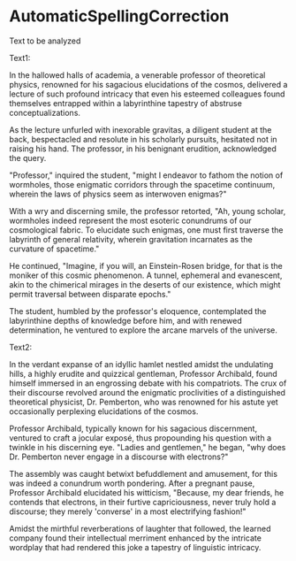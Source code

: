 # AutomaticSpellingCorrection

Text to be analyzed

Text1:

In the hallowed halls of academia, a venerable professor of theoretical physics, renowned for his sagacious elucidations of the cosmos, delivered a lecture of such profound intricacy that even his esteemed colleagues found themselves entrapped within a labyrinthine tapestry of abstruse conceptualizations.

As the lecture unfurled with inexorable gravitas, a diligent student at the back, bespectacled and resolute in his scholarly pursuits, hesitated not in raising his hand. The professor, in his benignant erudition, acknowledged the query.

"Professor," inquired the student, "might I endeavor to fathom the notion of wormholes, those enigmatic corridors through the spacetime continuum, wherein the laws of physics seem as interwoven enigmas?"

With a wry and discerning smile, the professor retorted, "Ah, young scholar, wormholes indeed represent the most esoteric conundrums of our cosmological fabric. To elucidate such enigmas, one must first traverse the labyrinth of general relativity, wherein gravitation incarnates as the curvature of spacetime."

He continued, "Imagine, if you will, an Einstein-Rosen bridge, for that is the moniker of this cosmic phenomenon. A tunnel, ephemeral and evanescent, akin to the chimerical mirages in the deserts of our existence, which might permit traversal between disparate epochs."

The student, humbled by the professor's eloquence, contemplated the labyrinthine depths of knowledge before him, and with renewed determination, he ventured to explore the arcane marvels of the universe.

Text2:

In the verdant expanse of an idyllic hamlet nestled amidst the undulating hills, a highly erudite and quizzical gentleman, Professor Archibald, found himself immersed in an engrossing debate with his compatriots. The crux of their discourse revolved around the enigmatic proclivities of a distinguished theoretical physicist, Dr. Pemberton, who was renowned for his astute yet occasionally perplexing elucidations of the cosmos.

Professor Archibald, typically known for his sagacious discernment, ventured to craft a jocular exposé, thus propounding his question with a twinkle in his discerning eye. "Ladies and gentlemen," he began, "why does Dr. Pemberton never engage in a discourse with electrons?"

The assembly was caught betwixt befuddlement and amusement, for this was indeed a conundrum worth pondering. After a pregnant pause, Professor Archibald elucidated his witticism, "Because, my dear friends, he contends that electrons, in their furtive capriciousness, never truly hold a discourse; they merely 'converse' in a most electrifying fashion!"

Amidst the mirthful reverberations of laughter that followed, the learned company found their intellectual merriment enhanced by the intricate wordplay that had rendered this joke a tapestry of linguistic intricacy.
